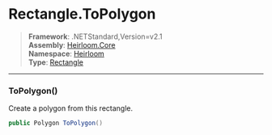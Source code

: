 # Rectangle.ToPolygon

> **Framework**: .NETStandard,Version=v2.1  
> **Assembly**: [Heirloom.Core][0]  
> **Namespace**: [Heirloom][0]  
> **Type**: [Rectangle][1]

--------------------------------------------------------------------------------

### ToPolygon()

Create a polygon from this rectangle.

```cs
public Polygon ToPolygon()
```

[0]: ../Heirloom.Core.md
[1]: Heirloom.Rectangle.md
